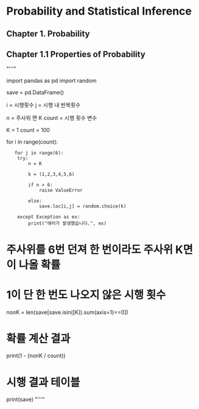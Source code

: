 
# Probability and Statistical Inference


## Chapter 1. Probability
## Chapter 1.1 Properties of Probability


"'''"

import pandas as pd
import random

save = pd.DataFrame()

 i = 시행횟수
 j = 시행 내 반복횟수

 n = 주사위 면 K
 count = 시행 횟수 변수

K = 1
count = 100

for i in range(count):

       for j in range(6):
        try:
            n = K

            k = (1,2,3,4,5,6)

            if n > 6:
                raise ValueError

            else:
                save.loc[i,j] = random.choice(k)

        except Exception as ex:
            print("에러가 발생했습니다.", ex)



# 주사위를 6번 던져 한 번이라도 주사위 K면이 나올 확률


# 1이 단 한 번도 나오지 않은 시행 횟수
nonK = len(save[save.isin([K]).sum(axis=1)==0])

# 확률 계산 결과
print(1 - (nonK / count))

# 시행 결과 테이블
print(save)
"'''"
